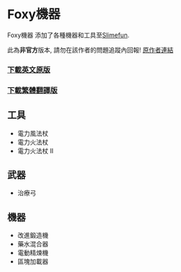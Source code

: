# Foxy機器
Foxy機器 添加了各種機器和工具至[Slimefun](https://github.com/Slimefun/Slimefun4).

此為**非官方**版本, 請勿在該作者的問題追蹤內回報!
[原作者連結](https://github.com/GallowsDove/FoxyMachines)
### [下載英文原版](https://thebusybiscuit.github.io/builds/GallowsDove/FoxyMachines/master/)
### [下載繁體翻譯版](https://xmikux.github.io/builds/xMikux/FoxyMachines/master/)

## 工具
* 電力風法杖
* 電力火法杖
* 電力火法杖 II
## 武器
* 治療弓
## 機器
* 改進鍛造機
* 藥水混合器
* 電動精煉機
* 區塊加載器
